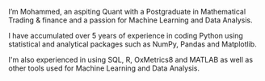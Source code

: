 I’m Mohammed, an aspiting Quant with a Postgraduate in Mathematical Trading & finance and a passion for Machine Learning and Data Analysis. 

I have accumulated over 5 years of experience in coding Python using statistical and analytical packages such as NumPy, Pandas and Matplotlib. 

I'm also experienced in using SQL, R, OxMetrics8 and MATLAB as well as other tools used for Machine Learning and Data Analysis.
